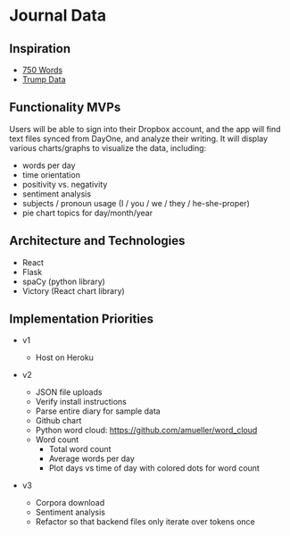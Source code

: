 # Journal Data

## Inspiration

- [750 Words][750words]
- [Trump Data][trumpdata]

[750words]: http://750words.com/
[trumpdata]: http://www.trumpdata.org/

## Functionality MVPs

Users will be able to sign into their Dropbox account, and the app will find text files synced from DayOne, and analyze their writing.  It will display various charts/graphs to visualize the data, including:

- words per day
- time orientation
- positivity vs. negativity
- sentiment analysis
- subjects / pronoun usage (I / you / we / they / he-she-proper)
- pie chart topics for day/month/year

## Architecture and Technologies

- React
- Flask
- spaCy (python library)
- Victory (React chart library)

## Implementation Priorities

- v1
  + Host on Heroku

- v2
  + JSON file uploads
  + Verify install instructions
  + Parse entire diary for sample data
  + Github chart
  + Python word cloud: https://github.com/amueller/word_cloud
  + Word count
    - Total word count
    - Average words per day
    - Plot days vs time of day with colored dots for word count

- v3
  + Corpora download
  + Sentiment analysis
  + Refactor so that backend files only iterate over tokens once
